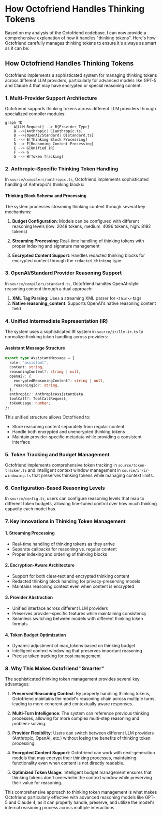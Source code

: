 # How Octofriend Handles Thinking Tokens

Based on my analysis of the Octofriend codebase, I can now provide a comprehensive explanation of how it handles "thinking tokens". Here's how Octofriend carefully manages thinking tokens to ensure it's always as smart as it can be:

## How Octofriend Handles Thinking Tokens

Octofriend implements a sophisticated system for managing thinking tokens across different LLM providers, particularly for advanced models like GPT-5 and Claude 4 that may have encrypted or special reasoning content.

### 1. **Multi-Provider Support Architecture**

Octofriend supports thinking tokens across different LLM providers through specialized compiler modules:

```mermaid
graph TD
    A[LLM Request] --> B{Provider Type}
    B -->|Anthropic| C[anthropic.ts]
    B -->|OpenAI/Standard| D[standard.ts]
    C --> E[Thinking Block Processing]
    D --> F[Reasoning Content Processing]
    E --> G[Unified IR]
    F --> G
    G --> H[Token Tracking]
```

### 2. **Anthropic-Specific Thinking Token Handling**

In `source/compilers/anthropic.ts`, Octofriend implements sophisticated handling of Anthropic's thinking blocks:

#### **Thinking Block Schema and Processing**
The system processes streaming thinking content through several key mechanisms:

1. **Budget Configuration**: Models can be configured with different reasoning levels (low: 2048 tokens, medium: 4096 tokens, high: 8192 tokens)

2. **Streaming Processing**: Real-time handling of thinking tokens with proper indexing and signature management

3. **Encrypted Content Support**: Handles redacted thinking blocks for encrypted content through the `redacted_thinking` type

### 3. **OpenAI/Standard Provider Reasoning Support**

In `source/compilers/standard.ts`, Octofriend handles OpenAI-style reasoning content through a dual approach:

1. **XML Tag Parsing**: Uses a streaming XML parser for `<think>` tags
2. **Native reasoning_content**: Supports OpenAI's native reasoning content field

### 4. **Unified Intermediate Representation (IR)**

The system uses a sophisticated IR system in `source/ir/llm-ir.ts` to normalize thinking token handling across providers:

#### **Assistant Message Structure**
```typescript
export type AssistantMessage = {
  role: "assistant",
  content: string,
  reasoningContent?: string | null,
  openai?: {
    encryptedReasoningContent?: string | null,
    reasoningId?: string,
  },
  anthropic?: AnthropicAssistantData,
  toolCall?: ToolCallRequest,
  tokenUsage: number;
};
```

This unified structure allows Octofriend to:
- Store reasoning content separately from regular content
- Handle both encrypted and unencrypted thinking tokens
- Maintain provider-specific metadata while providing a consistent interface

### 5. **Token Tracking and Budget Management**

Octofriend implements comprehensive token tracking in `source/token-tracker.ts` and intelligent context window management in `source/ir/ir-windowing.ts` that preserves thinking tokens while managing context limits.

### 6. **Configuration-Based Reasoning Levels**

In `source/config.ts`, users can configure reasoning levels that map to different token budgets, allowing fine-tuned control over how much thinking capacity each model has.

### 7. **Key Innovations in Thinking Token Management**

#### **1. Streaming Processing**
- Real-time handling of thinking tokens as they arrive
- Separate callbacks for reasoning vs. regular content
- Proper indexing and ordering of thinking blocks

#### **2. Encryption-Aware Architecture**
- Support for both clear-text and encrypted thinking content
- Redacted thinking block handling for privacy-preserving models
- Maintains reasoning context even when content is encrypted

#### **3. Provider Abstraction**
- Unified interface across different LLM providers
- Preserves provider-specific features while maintaining consistency
- Seamless switching between models with different thinking token formats

#### **4. Token Budget Optimization**
- Dynamic adjustment of max_tokens based on thinking budget
- Intelligent context windowing that preserves important reasoning
- Precise token tracking for cost management

### 8. **Why This Makes Octofriend "Smarter"**

The sophisticated thinking token management provides several key advantages:

1. **Preserved Reasoning Context**: By properly handling thinking tokens, Octofriend maintains the model's reasoning chain across multiple turns, leading to more coherent and contextually aware responses.

2. **Multi-Turn Intelligence**: The system can reference previous thinking processes, allowing for more complex multi-step reasoning and problem-solving.

3. **Provider Flexibility**: Users can switch between different LLM providers (Anthropic, OpenAI, etc.) without losing the benefits of thinking token processing.

4. **Encrypted Content Support**: Octofriend can work with next-generation models that may encrypt their thinking processes, maintaining functionality even when content is not directly readable.

5. **Optimized Token Usage**: Intelligent budget management ensures that thinking tokens don't overwhelm the context window while preserving their value for reasoning.

This comprehensive approach to thinking token management is what makes Octofriend particularly effective with advanced reasoning models like GPT-5 and Claude 4, as it can properly handle, preserve, and utilize the model's internal reasoning process across multiple interactions.